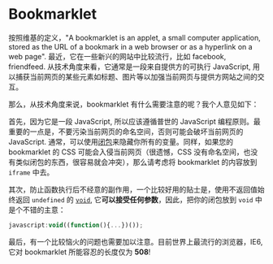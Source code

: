 # Bookmarklet

按照维基的定义，"A bookmarklet is an applet, a small computer application, stored as the URL of a bookmark in a web browser or as a hyperlink on a web page". 最近，它在一些新兴的网站中比较流行，比如 facebook, friendfeed. 从技术角度来看，它通常是一段来自提供方的可执行 JavaScript, 用以捕获当前网页的某些元素如标题、图片等以加强当前网页与提供方网站之间的交互。

那么，从技术角度来说，bookmarklet 有什么需要注意的呢？我个人意见如下：

首先，因为它是一段 JavaScript, 所以应该遵循普世的 JavaScript 编程原则。最重要的一点是，不要污染当前网页的命名空间，否则可能会破坏当前网页的 JavaScript. 通常，可以使用[闭包][0]来隐藏你所有的变量。同样，如果您的 bookmarklet 的 CSS 可能会入侵当前网页（很遗憾，CSS 没有命名空间，也没有类似闭包的东西，很容易就会冲突），那么请考虑将 bookmarklet 的内容放到 `iframe` 中去。

其次，防止函数执行后不经意的副作用，一个比较好用的贴士是，使用不返回值始终返回 `undefined` 的 [`void`][1], 它**可以接受任何参数**，因此，把你的闭包放到 `void` 中是个不错的主意：

```js
javascript:void((function(){...})());
```

最后，有一个比较恼火的问题也需要加以注意。目前世界上最流行的浏览器，IE6, 它对 bookmarklet 所能容忍的长度仅为 **508**!

[0]: http://www.jibbering.com/faq/faq_notes/closures.html
[1]: http://developer.mozilla.org/en/docs/Core_JavaScript_1.5_Reference:Operators:Special_Operators:void_Operator